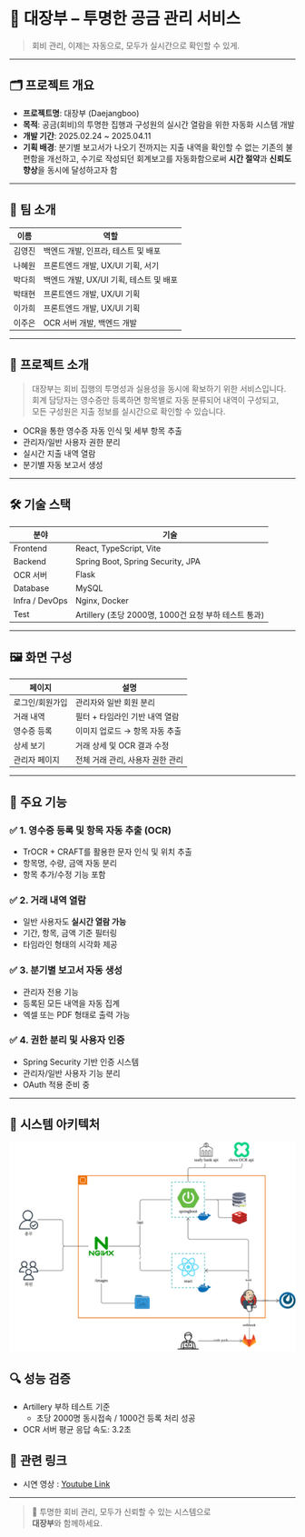 # 📒 대장부 – 투명한 공금 관리 서비스

> 회비 관리, 이제는 자동으로, 모두가 실시간으로 확인할 수 있게.

---

## 🗂️ 프로젝트 개요

- **프로젝트명**: 대장부 (Daejangboo)
- **목적**: 공금(회비)의 투명한 집행과 구성원의 실시간 열람을 위한 자동화 시스템 개발
- **개발 기간**: 2025.02.24 ~ 2025.04.11
- **기획 배경**: 분기별 보고서가 나오기 전까지는 지출 내역을 확인할 수 없는 기존의 불편함을 개선하고, 수기로 작성되던 회계보고를 자동화함으로써 **시간 절약**과 **신뢰도 향상**을 동시에 달성하고자 함

---

## 👥 팀 소개

| 이름 | 역할 |
|------|------|
| 김영진 | 백엔드 개발, 인프라, 테스트 및 배포 |
| 나혜원 | 프론트엔드 개발, UX/UI 기획, 서기 |
| 박다희 | 백엔드 개발, UX/UI 기획, 테스트 및 배포 |
| 박태현 | 프론트엔드 개발, UX/UI 기획 |
| 이가희 | 프론트엔드 개발, UX/UI 기획 |
| 이주은 | OCR 서버 개발, 백엔드 개발 |

---

## 📌 프로젝트 소개

> 대장부는 회비 집행의 투명성과 실용성을 동시에 확보하기 위한 서비스입니다.  
> 회계 담당자는 영수증만 등록하면 항목별로 자동 분류되어 내역이 구성되고,  
> 모든 구성원은 지출 정보를 실시간으로 확인할 수 있습니다.

- OCR을 통한 영수증 자동 인식 및 세부 항목 추출
- 관리자/일반 사용자 권한 분리
- 실시간 지출 내역 열람
- 분기별 자동 보고서 생성

---

## 🛠️ 기술 스택

| 분야 | 기술 |
|------|------|
| Frontend | React, TypeScript, Vite |
| Backend | Spring Boot, Spring Security, JPA |
| OCR 서버 | Flask |
| Database | MySQL |
| Infra / DevOps | Nginx, Docker |
| Test | Artillery (초당 2000명, 1000건 요청 부하 테스트 통과) |

---

## 🖼️ 화면 구성

| 페이지 | 설명 |
|--------|------|
| 로그인/회원가입 | 관리자와 일반 회원 분리 |
| 거래 내역 | 필터 + 타임라인 기반 내역 열람 |
| 영수증 등록 | 이미지 업로드 → 항목 자동 추출 |
| 상세 보기 | 거래 상세 및 OCR 결과 수정 |
| 관리자 페이지 | 전체 거래 관리, 사용자 권한 관리 |

---

## 🎯 주요 기능

### ✅ 1. 영수증 등록 및 항목 자동 추출 (OCR)
- TrOCR + CRAFT를 활용한 문자 인식 및 위치 추출
- 항목명, 수량, 금액 자동 분리
- 항목 추가/수정 기능 포함

### ✅ 2. 거래 내역 열람
- 일반 사용자도 **실시간 열람 가능**
- 기간, 항목, 금액 기준 필터링
- 타임라인 형태의 시각화 제공

### ✅ 3. 분기별 보고서 자동 생성
- 관리자 전용 기능
- 등록된 모든 내역을 자동 집계
- 엑셀 또는 PDF 형태로 출력 가능

### ✅ 4. 권한 분리 및 사용자 인증
- Spring Security 기반 인증 시스템
- 관리자/일반 사용자 기능 분리
- OAuth 적용 준비 중

---

## 🧩 시스템 아키텍처
![시스템 아키텍처](./architecture.png)

## 🔍 성능 검증

- Artillery 부하 테스트 기준
  - 초당 2000명 동시접속 / 1000건 등록 처리 성공
- OCR 서버 평균 응답 속도: 3.2초

## 📎 관련 링크
- 시연 영상 : [Youtube Link](https://youtu.be/RbSjS4kDB2M)
  
---

> 🔐 투명한 회비 관리, 모두가 신뢰할 수 있는 시스템으로  
> **대장부**와 함께하세요.
